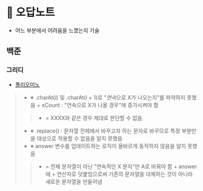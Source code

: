 # 💌 오답노트
- 어느 부분에서 어려움을 느꼈는지 기술
## 백준
### 그리디
- [폴리오미노](https://www.acmicpc.net/problem/1343)
> - ※ .charAt(i) 및 .charAt(i + 1)로 "*연속*으로 X가 나오는지"를 파악하지 못했음 + xCount : "연속으로 X가 나올 경우"에 증가시켜야 함
>> - = XXXX와 같은 경우 제대로 판단할 수 없음
> - ※ .replace() : 문자열 전체에서 바꾸고자 하는 문자로 바꾸므로 특정 부분만을 대상으로 적용할 수 없음을 알지 못했음
> - ※ answer 변수를 업데이트하는 로직이 올바르게 동작하지 않음을 알지 못했음
>> - = 전체 문자열이 아닌 "연속적인 X 문자"만 A로 바꿔야 함 + answer에 + 연산자로 덧붙임으로써 기존의 문자열을 대체하는 것이 아니라 새로운 문자열을 만들어냄
